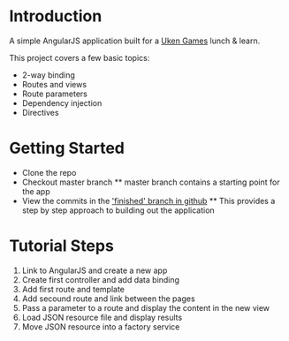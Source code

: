 # Introduction
A simple AngularJS application built for a [Uken Games](http://uken.com) lunch & learn.

This project covers a few basic topics:
* 2-way binding
* Routes and views
* Route parameters
* Dependency injection
* Directives

# Getting Started
* Clone the repo
* Checkout master branch
** master branch contains a starting point for the app
* View the commits in the ['finished' branch in github](https://github.com/jlapegna/IntroToAngularJS)
** This provides a step by step approach to building out the application

# Tutorial Steps
1. Link to AngularJS and create a new app
2. Create first controller and add data binding
3. Add first route and template
4. Add secound route and link between the pages
5. Pass a parameter to a route and display the content in the new view
6. Load JSON resource file and display results
7. Move JSON resource into a factory service
